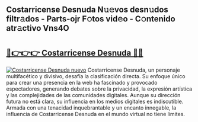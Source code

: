 ## Costarricense Desnuda N𝚞𝚎vos desn𝚞dos filtr𝚊dos - Parts-ojr F𝚘tos vid𝚎o - C𝚘ntenido atr𝚊ctivo Vns4O

# <h2><a href="http://mb5ogio.tromn.icu/?c=Costarricense+Desnuda">🔗👉👉👉 Costarricense Desnuda 🔗🔗</a></h2>

[![Costarricense Desnuda nuevo](https://i.imgur.com/pEAQMta.gif)](http://mb5ogio.tromn.icu/?c=Costarricense+Desnuda)
Costarricense Desnuda, un personaje multifacético y divisivo, desafía la clasificación directa. Su enfoque único para crear una presencia en la web ha fascinado y provocado espectadores, generando debates sobre la privacidad, la expresión artística y las complejidades de las comunidades digitales. Aunque su dirección futura no está clara, su influencia en los medios digitales es indiscutible. Armada con una tenacidad inquebrantable y un encanto innegable, la influencia de Costarricense Desnuda en el mundo virtual no tiene límites.
